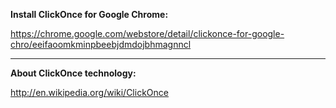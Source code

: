 **Install ClickOnce for Google Chrome:**

https://chrome.google.com/webstore/detail/clickonce-for-google-chro/eeifaoomkminpbeebjdmdojbhmagnncl


---


**About ClickOnce technology:**

http://en.wikipedia.org/wiki/ClickOnce